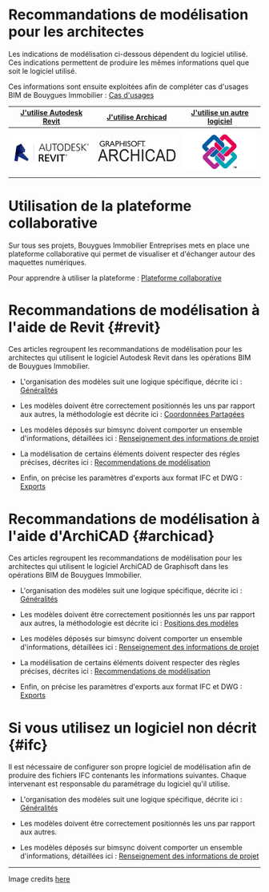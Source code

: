 # Recommandations de modélisation pour les architectes

Les indications de modélisation ci-dessous dépendent du logiciel utilisé. Ces indications permettent de produire les mêmes informations quel que soit le logiciel utilisé.

Ces informations sont ensuite exploitées afin de compléter cas d'usages BIM de Bouygues Immobilier : [Cas d'usages](/01_CasUsages/README.md)

| [**J'utilise Autodesk Revit**](#revit) | [**J'utilise Archicad**](#archicad) | [**J'utilise un autre logiciel**](#ifc) |
| :---: | :---: | :---: |
|[![](/02_Modelisation/00_communs/images/Revit.png)](#revit)|[![](/02_Modelisation/00_communs/images/archiCAD.png)](#archicad)| [![](/02_Modelisation/00_communs/images/ifc.jpg)](#ifc) |

# Utilisation de la plateforme collaborative

Sur tous ses projets, Bouygues Immobilier Entreprises mets en place une plateforme collaborative qui permet de visualiser et d'échanger autour des maquettes numériques.

Pour apprendre à utiliser la plateforme : [Plateforme collaborative](/03_bimsync/README.md)

# Recommandations de modélisation à l'aide de Revit {#revit}

Ces articles regroupent les recommandations de modélisation pour les architectes qui utilisent le logiciel Autodesk Revit dans les opérations BIM de Bouygues Immobilier.

* L'organisation des modèles suit une logique spécifique, décrite ici : [Généralités](/02_Modelisation/00_communs/generalites.md)

* Les modèles doivent être correctement positionnés les uns par rapport aux autres, la méthodologie est décrite ici : [Coordonnées Partagées](/02_Modelisation/00_communs/georeferencement-rvt.md)

* Les modèles déposés sur bimsync doivent comporter un ensemble d'informations, détaillées ici : [Renseignement des informations de projet](/02_Modelisation/00_communs/info-projet-rvt.md)

* La modélisation de certains éléments doivent respecter des régles précises, décrites ici : [Recommendations de modélisation](/02_Modelisation/02_architecte/modelisation-rvt.md)

* Enfin, on précise les paramètres d'exports aux format IFC et DWG : [Exports](/02_Modelisation/00_communs/export-rvt.md)

# Recommandations de modélisation à l'aide d'ArchiCAD {#archicad}

Ces articles regroupent les recommandations de modélisation pour les architectes qui utilisent le logiciel ArchiCAD de Graphisoft dans les opérations BIM de Bouygues Immobilier.

* L'organisation des modèles suit une logique spécifique, décrite ici : [Généralités](/02_Modelisation/00_communs/generalites.md)

* Les modèles doivent être correctement positionnés les uns par rapport aux autres, la méthodologie est décrite ici : [Positions des modèles](/02_Modelisation/00_communs/georeferencement-archicad.md)

* Les modèles déposés sur bimsync doivent comporter un ensemble d'informations, détaillées ici : [Renseignement des informations de projet](/02_Modelisation/00_communs/info-projet-archicad.md)

* La modélisation de certains éléments doivent respecter des règles précises, décrites ici : [Recommendations de modélisation](/02_Modelisation/02_architecte/modelisation-archicad.md)

* Enfin, on précise les paramètres d'exports aux format IFC et DWG : [Exports](/02_Modelisation/00_communs/export-archicad.md)

# Si vous utilisez un logiciel non décrit {#ifc}

Il est nécessaire de configurer son propre logiciel de modélisation afin de produire des fichiers IFC contenants les informations suivantes. Chaque intervenant est responsable du paramétrage du logiciel qu'il utilise.

* L'organisation des modèles suit une logique spécifique, décrite ici : [Généralités](/02_Modelisation/00_communs/generalites.md)

* Les modèles doivent être correctement positionnés les uns par rapport aux autres.

* Les modèles déposés sur bimsync doivent comporter un ensemble d'informations, détaillées ici : [Renseignement des informations de projet](/02_Modelisation/00_communs/info-projet-archicad.md)
---

Image credits [here ](/CREDITS.md)

